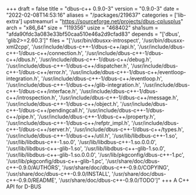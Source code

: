 +++
draft = false
title = "dbus-c++ 0.9.0-3"
version = "0.9.0-3"
date = "2022-02-08T14:53:16"
aliases = "/packages/219637"
categories = ['lib-extra']
upstreamurl = "https://sourceforge.net/projects/dbus-cplusplus"
arch = "x86_64"
size = "119356"
usize = "468402"
sha1sum = "afda90fdc3a083e33bf50caa510e46a2d9cfad83"
depends = "['dbus', 'glib2>=2.60.3']"
files = "['/usr/bin/dbusxx-introspect', '/usr/bin/dbusxx-xml2cpp', '/usr/include/dbus-c++-1/dbus-c++/api.h', '/usr/include/dbus-c++-1/dbus-c++/connection.h', '/usr/include/dbus-c++-1/dbus-c++/dbus.h', '/usr/include/dbus-c++-1/dbus-c++/debug.h', '/usr/include/dbus-c++-1/dbus-c++/dispatcher.h', '/usr/include/dbus-c++-1/dbus-c++/error.h', '/usr/include/dbus-c++-1/dbus-c++/eventloop-integration.h', '/usr/include/dbus-c++-1/dbus-c++/eventloop.h', '/usr/include/dbus-c++-1/dbus-c++/glib-integration.h', '/usr/include/dbus-c++-1/dbus-c++/interface.h', '/usr/include/dbus-c++-1/dbus-c++/introspection.h', '/usr/include/dbus-c++-1/dbus-c++/message.h', '/usr/include/dbus-c++-1/dbus-c++/object.h', '/usr/include/dbus-c++-1/dbus-c++/pendingcall.h', '/usr/include/dbus-c++-1/dbus-c++/pipe.h', '/usr/include/dbus-c++-1/dbus-c++/property.h', '/usr/include/dbus-c++-1/dbus-c++/refptr_impl.h', '/usr/include/dbus-c++-1/dbus-c++/server.h', '/usr/include/dbus-c++-1/dbus-c++/types.h', '/usr/include/dbus-c++-1/dbus-c++/util.h', '/usr/lib/libdbus-c++-1.so', '/usr/lib/libdbus-c++-1.so.0', '/usr/lib/libdbus-c++-1.so.0.0.0', '/usr/lib/libdbus-c++-glib-1.so', '/usr/lib/libdbus-c++-glib-1.so.0', '/usr/lib/libdbus-c++-glib-1.so.0.0.0', '/usr/lib/pkgconfig/dbus-c++-1.pc', '/usr/lib/pkgconfig/dbus-c++-glib-1.pc', '/usr/share/doc/dbus-c++-0.9.0/AUTHORS', '/usr/share/doc/dbus-c++-0.9.0/COPYING', '/usr/share/doc/dbus-c++-0.9.0/INSTALL', '/usr/share/doc/dbus-c++-0.9.0/README', '/usr/share/doc/dbus-c++-0.9.0/TODO']"
+++
A C++ API for D-BUS